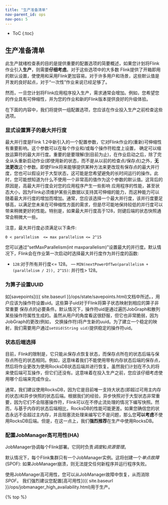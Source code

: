 ```yaml
---
title: "生产准备清单"
nav-parent_id: ops
nav-pos: 5
---
```

<!--
Licensed to the Apache Software Foundation (ASF) under one
or more contributor license agreements.  See the NOTICE file
distributed with this work for additional information
regarding copyright ownership.  The ASF licenses this file
to you under the Apache License, Version 2.0 (the
"License"); you may not use this file except in compliance
with the License.  You may obtain a copy of the License at

  http://www.apache.org/licenses/LICENSE-2.0

Unless required by applicable law or agreed to in writing,
software distributed under the License is distributed on an
"AS IS" BASIS, WITHOUT WARRANTIES OR CONDITIONS OF ANY
KIND, either express or implied.  See the License for the
specific language governing permissions and limitations
under the License.
-->

* ToC
{:toc}

## 生产准备清单

此生产就绪检查表的目的是提供重要的配置选项的简要概述，如果您计划将Flink作业引入**生产**，则需要**仔细考虑**。对于这些选项中的大多数
Flink提供了开箱即用的默认设置，使使用和采用Flink更加容易。对于许多用户和场景，这些默认值是开发的良好起点，对于“一次性”作业来说已经足够了。

然而，一旦您计划将Flink应用程序投入生产，需求通常会增加。例如，您希望您的作业具有可伸缩性，并为您的作业和新的Flink版本提供良好的升级体验。

在下面的内容中，我们将提供一组配置选项，您应该在作业投入生产之前检查这些选项。

### 显式设置算子的最大并行度


最大并行度是Flink 1.2中新引入的一个配置参数，它对Flink作业的(重新)可伸缩性有重要影响。这个参数可以在每个作业和/或每个操作符粒度上设置，
确定可以缩放运算符的最大并行度。重要的是要理解(到目前为止)，在作业启动之后，除了完全从头重新启动作业(即使用新的状态，而不是从以前的检查点/保存点)之外，**无法更改**这个参数。即使Flink将来能够提供某种方法来更改现有保存点的最大并行度，您也可以假设对于大型状态，这可能是您希望避免的长时间运行的操作。此时，您可能想知道为什么不使用一个非常高的值作为这个参数的默认值。这背后的原因是，高最大并行度会对您的应用程序产生一些影响
应用程序的性能，甚至状态大小，因为Flink必须维护某些元数据以支持其可伸缩的能力，而这种能力可以随着最大并行度的增加而增加。通常，您应该选择一个最大并行度，该并行度要足够高，以满足您未来在可伸缩性方面的需求，但是尽可能地保持较低的并行度可以带来稍微更好的性能。特别是，如果最大并行度高于128，则键后端的状态快照通常会稍微大一些。

注意，最大并行度必须满足以下条件:

`0 < parallelism  <= max parallelism <= 2^15`

您可以通过“setMaxParallelism(int maxparallelism)”设置最大的并行度。默认情况下，Flink会在作业第一次启动时选择最大并行度作为并行度的函数:

- `128`:对于所有并行度<= 128。
— `MIN(nextPowerOfTwo(parallelism + (parallelism / 2)), 2^15)`: 并行性> 128。

### 为算子设置UUID

如[savepoints]({{ site.baseurl }}/ops/state/savepoints.html)文档中所述。，用户应该为操作符设置uid。这些算子uid对于Flink将算子状态映射到相应的算子非常重要
保存点的必要条件。默认情况下，操作符uid是通过遍历JobGraph和散列某些操作符属性生成的。虽然从用户的角度看这很舒服，但它也非常脆弱，因为JobGraph的更改(例如，
交换操作符)将产生新的uuid。为了建立一个稳定的映射，我们需要用户通过`setUid(String uid)`提供稳定的操作符uid。

### 状态后端选择

目前，Flink的限制是，它只能从保存点恢复状态，而保存点所在的状态后端与保存点所在的状态相同。例如，这意味着我们不能使用带有内存状态后端的保存点，然后将作业更改为使用RocksDB状态后端并进行恢复。虽然我们计划在不久的将来使后端可互操作，但它们还没有。这意味着在投入生产之前，您应该仔细考虑使用哪个后端来完成作业。

通常，我们建议使用RocksDB，因为它是目前唯一支持大状态(即超过可用主内存的状态)和异步快照的状态后端。根据我们的经验，异步快照对于大型状态非常重要，因为它们不会阻塞操作符，Flink可以在不停止流处理的情况下编写快照。然而，与基于内存的状态后端相比，RocksDB的性能可能更差。如果您确信您的状态永远不会超过主内存，并且阻塞流处理来编写它不是问题，那么您**可以考虑**不使用RocksDB后端。但是，在这一点上，我们**强烈推荐**在生产中使用RocksDB。

### 配置JobManager高可用性(HA)

JobManager协调每个Flink部署。它同时负责*调度*和*资源管理*。

默认情况下，每个Flink集群只有一个JobManager实例。这将创建一个*单点故障* (SPOF):
如果JobManager崩溃，则无法提交任何新程序并运行程序失败。

使用JobManager高可用性，您可以从JobManager故障中恢复，从而消除*SPOF*。
我们强烈建议您配置[高可用性]({{ site.baseurl }}/ops/jobmanager_high_availability.html)用于生产。


{% top %}
